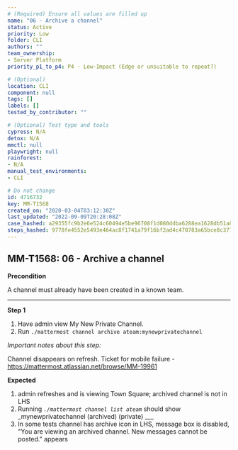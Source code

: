 ```yaml
---
# (Required) Ensure all values are filled up
name: "06 - Archive a channel"
status: Active
priority: Low
folder: CLI
authors: ""
team_ownership: 
- Server Platform
priority_p1_to_p4: P4 - Low-Impact (Edge or unsuitable to repeat?)

# (Optional)
location: CLI
component: null
tags: []
labels: []
tested_by_contributor: ""

# (Optional) Test type and tools
cypress: N/A
detox: N/A
mmctl: null
playwright: null
rainforest: 
- N/A
manual_test_environments:
- CLI

# Do not change
id: 4716732
key: MM-T1568
created_on: "2020-03-04T03:12:30Z"
last_updated: "2022-09-09T20:28:08Z"
case_hashed: a29355fc9b2e6e524c60494e5be96708f1d080ddba6288ea1628db51a86f759872e9354eed3aab3d28c070cd59564e30
steps_hashed: 9778fe4552e5493e464ac8f1741a79f16bf2ad4c470783a65bce8c377e35516e294b9bb07cd3fbb569afcde8cd24db9b
---
```


<!-- (Auto-generated) Based on frontmatter's "key" and "name" -->

## MM-T1568: 06 - Archive a channel

**Precondition**

A channel must already have been created in a known team.

---

**Step 1**

1. Have admin view My New Private Channel.
2. Run `./mattermost channel archive ateam:mynewprivatechannel`

_Important notes about this step:_

Channel disappears on refresh. Ticket for mobile failure - <https://mattermost.atlassian.net/browse/MM-19961>

**Expected**

1. admin refreshes and is viewing Town Square; archived channel is not in LHS
2. Running _`./mattermost channel list ateam`_ should show \_mynewprivatechannel (archived) (private) \_\_\_
3. In some tests channel has archive icon in LHS, message box is disabled, "You are viewing an archived channel. New messages cannot be posted." appears
